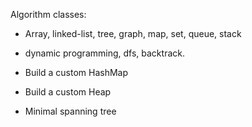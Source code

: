 Algorithm classes: 
- Array, linked-list, tree, graph, map, set, queue, stack
- dynamic programming, dfs, backtrack. 


- Build a custom HashMap
- Build a custom Heap
- Minimal spanning tree